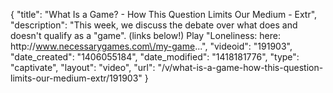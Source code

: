 {
    "title": "What Is a Game? - How This Question Limits Our Medium - Extr",
    "description": "This week, we discuss the debate over what does and doesn't qualify as a \"game\". (links below!) Play \"Loneliness: here: http:\/\/www.necessarygames.com\/my-game...",
    "videoid": "191903",
    "date_created": "1406055184",
    "date_modified": "1418181776",
    "type": "captivate",
    "layout": "video",
    "url": "\/v\/what-is-a-game-how-this-question-limits-our-medium-extr\/191903"
}